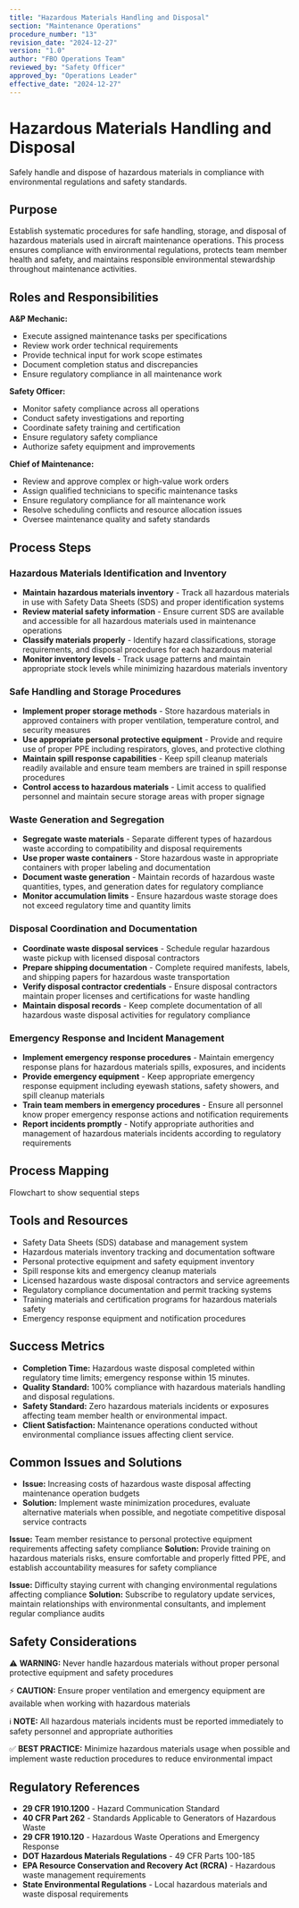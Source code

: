 ```yaml
---
title: "Hazardous Materials Handling and Disposal"
section: "Maintenance Operations"
procedure_number: "13"
revision_date: "2024-12-27"
version: "1.0"
author: "FBO Operations Team"
reviewed_by: "Safety Officer"
approved_by: "Operations Leader"
effective_date: "2024-12-27"
---
```


# Hazardous Materials Handling and Disposal

Safely handle and dispose of hazardous materials in compliance with environmental regulations and safety standards.

## Purpose

Establish systematic procedures for safe handling, storage, and disposal of hazardous materials used in aircraft maintenance operations. This process ensures compliance with environmental regulations, protects team member health and safety, and maintains responsible environmental stewardship throughout maintenance activities.

## Roles and Responsibilities

**A&P Mechanic:**

- Execute assigned maintenance tasks per specifications
- Review work order technical requirements
- Provide technical input for work scope estimates
- Document completion status and discrepancies
- Ensure regulatory compliance in all maintenance work

**Safety Officer:**

- Monitor safety compliance across all operations
- Conduct safety investigations and reporting
- Coordinate safety training and certification
- Ensure regulatory safety compliance
- Authorize safety equipment and improvements

**Chief of Maintenance:**

- Review and approve complex or high-value work orders
- Assign qualified technicians to specific maintenance tasks
- Ensure regulatory compliance for all maintenance work
- Resolve scheduling conflicts and resource allocation issues
- Oversee maintenance quality and safety standards
## Process Steps

### Hazardous Materials Identification and Inventory

- **Maintain hazardous materials inventory** - Track all hazardous materials in use with Safety Data Sheets (SDS) and proper identification systems
- **Review material safety information** - Ensure current SDS are available and accessible for all hazardous materials used in maintenance operations
- **Classify materials properly** - Identify hazard classifications, storage requirements, and disposal procedures for each hazardous material
- **Monitor inventory levels** - Track usage patterns and maintain appropriate stock levels while minimizing hazardous materials inventory

### Safe Handling and Storage Procedures

- **Implement proper storage methods** - Store hazardous materials in approved containers with proper ventilation, temperature control, and security measures
- **Use appropriate personal protective equipment** - Provide and require use of proper PPE including respirators, gloves, and protective clothing
- **Maintain spill response capabilities** - Keep spill cleanup materials readily available and ensure team members are trained in spill response procedures
- **Control access to hazardous materials** - Limit access to qualified personnel and maintain secure storage areas with proper signage

### Waste Generation and Segregation

- **Segregate waste materials** - Separate different types of hazardous waste according to compatibility and disposal requirements
- **Use proper waste containers** - Store hazardous waste in appropriate containers with proper labeling and documentation
- **Document waste generation** - Maintain records of hazardous waste quantities, types, and generation dates for regulatory compliance
- **Monitor accumulation limits** - Ensure hazardous waste storage does not exceed regulatory time and quantity limits

### Disposal Coordination and Documentation

- **Coordinate waste disposal services** - Schedule regular hazardous waste pickup with licensed disposal contractors
- **Prepare shipping documentation** - Complete required manifests, labels, and shipping papers for hazardous waste transportation
- **Verify disposal contractor credentials** - Ensure disposal contractors maintain proper licenses and certifications for waste handling
- **Maintain disposal records** - Keep complete documentation of all hazardous waste disposal activities for regulatory compliance

### Emergency Response and Incident Management

- **Implement emergency response procedures** - Maintain emergency response plans for hazardous materials spills, exposures, and incidents
- **Provide emergency equipment** - Keep appropriate emergency response equipment including eyewash stations, safety showers, and spill cleanup materials
- **Train team members in emergency procedures** - Ensure all personnel know proper emergency response actions and notification requirements
- **Report incidents promptly** - Notify appropriate authorities and management of hazardous materials incidents according to regulatory requirements

## Process Mapping

Flowchart to show sequential steps

## Tools and Resources

- Safety Data Sheets (SDS) database and management system
- Hazardous materials inventory tracking and documentation software
- Personal protective equipment and safety equipment inventory
- Spill response kits and emergency cleanup materials
- Licensed hazardous waste disposal contractors and service agreements
- Regulatory compliance documentation and permit tracking systems
- Training materials and certification programs for hazardous materials safety
- Emergency response equipment and notification procedures

## Success Metrics

- **Completion Time:** Hazardous waste disposal completed within regulatory time limits; emergency response within 15 minutes.
- **Quality Standard:** 100% compliance with hazardous materials handling and disposal regulations.
- **Safety Standard:** Zero hazardous materials incidents or exposures affecting team member health or environmental impact.
- **Client Satisfaction:** Maintenance operations conducted without environmental compliance issues affecting client service.


## Common Issues and Solutions

- **Issue:** Increasing costs of hazardous waste disposal affecting maintenance operation budgets
- **Solution:** Implement waste minimization procedures, evaluate alternative materials when possible, and negotiate competitive disposal service contracts






**Issue:** Team member resistance to personal protective equipment requirements affecting safety compliance
**Solution:** Provide training on hazardous materials risks, ensure comfortable and properly fitted PPE, and establish accountability measures for safety compliance

**Issue:** Difficulty staying current with changing environmental regulations affecting compliance
**Solution:** Subscribe to regulatory update services, maintain relationships with environmental consultants, and implement regular compliance audits

## Safety Considerations

⚠️ **WARNING:** Never handle hazardous materials without proper personal protective equipment and safety procedures



⚡ **CAUTION:** Ensure proper ventilation and emergency equipment are available when working with hazardous materials

ℹ️ **NOTE:** All hazardous materials incidents must be reported immediately to safety personnel and appropriate authorities

✅ **BEST PRACTICE:** Minimize hazardous materials usage when possible and implement waste reduction procedures to reduce environmental impact

## Regulatory References

- **29 CFR 1910.1200** - Hazard Communication Standard
- **40 CFR Part 262** - Standards Applicable to Generators of Hazardous Waste
- **29 CFR 1910.120** - Hazardous Waste Operations and Emergency Response
- **DOT Hazardous Materials Regulations** - 49 CFR Parts 100-185
- **EPA Resource Conservation and Recovery Act (RCRA)** - Hazardous waste management requirements
- **State Environmental Regulations** - Local hazardous materials and waste disposal requirements
